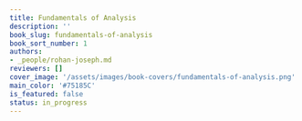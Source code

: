 ```yaml
---
title: Fundamentals of Analysis
description: ''
book_slug: fundamentals-of-analysis
book_sort_number: 1
authors:
- _people/rohan-joseph.md
reviewers: []
cover_image: '/assets/images/book-covers/fundamentals-of-analysis.png'
main_color: '#75185C'
is_featured: false
status: in_progress
---
```

